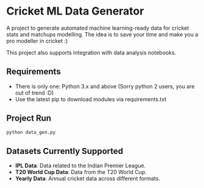 
# Cricket ML Data Generator

A project to generate automated machine learning-ready data for cricket stats and matchups modelling. The idea is to save your time and make you a pro modeller in cricket :)

This project also supports integration with data analysis notebooks.

## Requirements

- There is only one: Python 3.x and above (Sorry python 2 users, you are out of trend :D)
- Use the latest pip to download modules via requirements.txt 

## Project Run

   ```bash
   python data_gen.py
   ```

## Datasets Currently Supported

- **IPL Data**: Data related to the Indian Premier League.
- **T20 World Cup Data**: Data from the T20 World Cup.
- **Yearly Data**: Annual cricket data across different formats.
